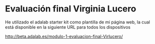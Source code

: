 # Evaluación final Virginia Lucero

He utilizado el adalab starter kit como plantilla de mi página web, la cual está disponible en la siguiente URL para todos los dispositivos 

http://beta.adalab.es/modulo-1-evaluacion-final-Virlucero/
